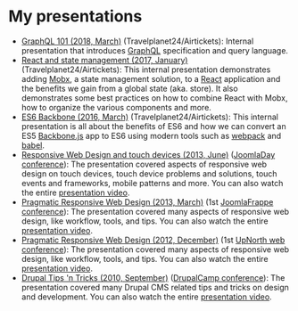 # My presentations

* [GraphQL 101 (2018, March)](http://tsevdos.github.io/presentations/graphQL/) (Travelplanet24/Airtickets): Internal presentation that introduces [GraphQL](https://graphql.org/) specification and query language.
* [React and state management (2017, January)](http://tsevdos.github.io/presentations/react-mobx-2017/) (Travelplanet24/Airtickets): This internal presentation demonstrates adding [Mobx](https://github.com/mobxjs/mobx), a state management solution, to a [React](https://facebook.github.io/react/) application and the benefits we gain from a global state (aka. store). It also demonstrates some best practices on how to combine React with Mobx, how to organize the various components and more.
* [ES6 Backbone (2016, March)](http://tsevdos.github.io/presentations/es6-backbone-2016/) (Travelplanet24/Airtickets): This internal presentation is all about the benefits of ES6 and how we can convert an ES5 [Backbone.js](http://backbonejs.org/) app to ES6 using modern tools such as [webpack](https://webpack.github.io/) and [babel](https://babeljs.io/).
* [Responsive Web Design and touch devices (2013, June)](http://tsevdos.github.io/presentations/joomladay-2013/) ([JoomlaDay conference](http://joomladay.gr/)): The presentation covered aspects of responsive web design on touch devices, touch device problems and solutions, touch events and frameworks, mobile patterns and more. You can also watch the entire [presentation video](https://www.youtube.com/watch?v=vIkPa3LUudQ).
* [Pragmatic Responsive Web Design (2013, March)](http://tsevdos.github.io/presentations/joomlafrappe-2013/) (1st [JoomlaFrappe conference](http://joomlafrappe.gr/)): The presentation covered many aspects of responsive web design, like workflow, tools, and tips. You can also watch the entire [presentation video](https://www.youtube.com/watch?v=gNm8lu39TD0).
* [Pragmatic Responsive Web Design (2012, December)](http://tsevdos.github.io/presentations/upNorth-2012/) (1st [UpNorth web conference](http://www.upnorthconf.gr/)): The presentation covered many aspects of responsive web design, like workflow, tools, and tips. You can also watch the entire [presentation video](https://www.youtube.com/watch?v=d8IbJ1QXFlI).
* [Drupal Tips 'n Tricks (2010, September)](https://speakerdeck.com/tsevdos/drupal-tips-n-tricks) ([DrupalCamp conference](http://drupalcamp.gr/)): The presentation covered many Drupal CMS related tips and tricks on design and development. You can also watch the entire [presentation video](https://www.youtube.com/watch?v=5w2K3Mx7PaU).
